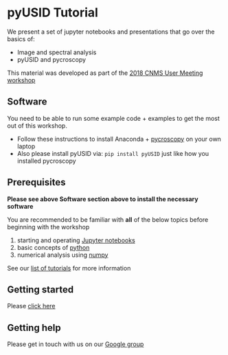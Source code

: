 # pyUSID Tutorial

We present a set of jupyter notebooks and presentations that go over the
basics of:

- Image and spectral analysis
- pyUSID and pycroscopy
    
This material was developed as part of the [2018 CNMS User Meeting workshop](./CNMS_UM_Workshop_schedule.md)

## Software
You need to be able to run some example code + examples to get the most out of this workshop. 

- Follow these instructions to install Anaconda + 
  [pycroscopy](https://pycroscopy.github.io/pycroscopy/install.html) on your own laptop
- Also please install pyUSID via: ``pip install pyUSID`` just like how you installed pycroscopy

## Prerequisites
**Please see above Software section above to install the necessary software**

You are recommended to be familiar with **all** of the below topics before beginning with the workshop
1.   starting and operating [Jupyter notebooks](./01_jupyter_notebooks.ipynb)
2.   basic concepts of [python](./02_python.ipynb)
3.   numerical analysis using [numpy](./03_numpy.ipynb)

See our [list of tutorials](https://pycroscopy.github.io/pyUSID/external_guides.html) for more information
    
## Getting started
Please [click here](./index.ipynb)

## Getting help
Please get in touch with us on our [Google group](https://groups.google.com/forum/#!forum/pycroscopy)